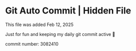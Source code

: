 # Git Auto Commit | Hidden File

This file was added Feb 12, 2025

Just for fun and keeping my daily git commit active 🤪

commit number: 3082410
